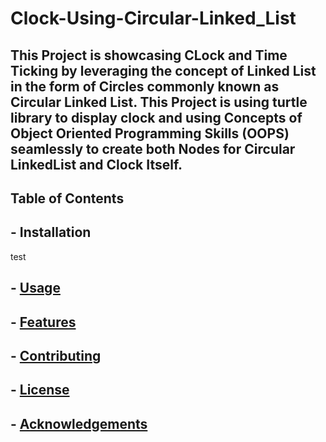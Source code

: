 # Clock-Using-Circular-Linked_List
## This Project is showcasing CLock and Time Ticking by leveraging the concept of Linked List in the form of Circles commonly known as Circular Linked List. This Project is using turtle library to display clock and using Concepts of Object Oriented Programming Skills (OOPS) seamlessly to create both Nodes for Circular LinkedList and Clock Itself.

## Table of Contents

## - Installation
test
## - [Usage](#usage)
## - [Features](#features)
## - [Contributing](#contributing)
## - [License](#license)
## - [Acknowledgements](#acknowledgements)
